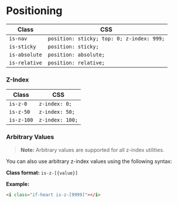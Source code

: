 # Positioning

| Class | CSS |
| --- | --- |
| `is-nav` | `position: sticky; top: 0; z-index: 999;` |
| `is-sticky` | `position: sticky;` |
| `is-absolute` | `position: absolute;` |
| `is-relative` | `position: relative;` |

### Z-Index

| Class | CSS |
| --- | --- |
| `is-z-0` | `z-index: 0;` |
| `is-z-50` | `z-index: 50;` |
| `is-z-100` | `z-index: 100;` |

### Arbitrary Values

> **Note:** Arbitrary values are supported for all z-index utilities.

You can also use arbitrary z-index values using the following syntax:

**Class format:** `is-z-[{value}]`

**Example:**
```html
<i class="if-heart is-z-[9999]"></i>
```
